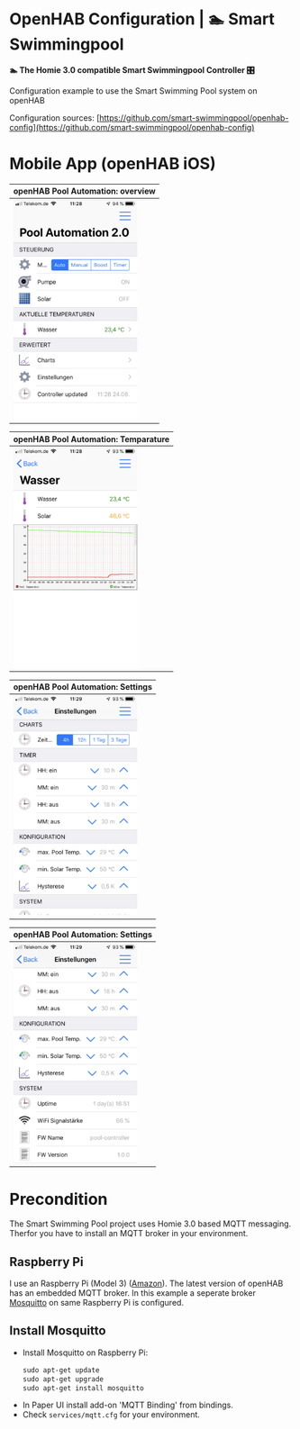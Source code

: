 # OpenHAB Configuration | 🏊 Smart Swimmingpool 

**🏊 The Homie 3.0 compatible Smart Swimmingpool Controller 🎛️**

Configuration example to use the Smart Swimming Pool system on openHAB

Configuration sources: [https://github.com/smart-swimmingpool/openhab-config](https://github.com/smart-swimmingpool/openhab-config)

# Mobile App (openHAB iOS)

| openHAB Pool Automation: overview            |
|----------------------------------------------|
| <img alt="openHAB Pool Automation overview" src="openhab-pool-automation-overview.png"  width="220">  |

| openHAB Pool Automation: Temparature         |
|----------------------------------------------|
| <img alt="openHAB Pool Automation temperature" src="openhab-pool-automation-temparature.png"  width="220"> |

| openHAB Pool Automation: Settings            |
|----------------------------------------------|
| <img alt="openHAB Pool Automation settings" src="openhab-pool-automation-settings-1.png" width="220"> |

| openHAB Pool Automation: Settings            |
|----------------------------------------------|
| <img alt="openHAB Pool Automation settings" src="openhab-pool-automation-settings-2.png" width="220"> |

# Precondition

The Smart Swimming Pool project uses Homie 3.0 based MQTT messaging. Therfor you have to install 
an MQTT broker in your environment.

## Raspberry Pi

I use an Raspberry Pi (Model 3) ([Amazon](https://amzn.to/2NnqwDQ)). The latest version of openHAB has an embedded MQTT broker. In this example a seperate broker [Mosquitto](https://mosquitto.org/) on same Raspberry Pi is configured.

## Install Mosquitto

- Install Mosquitto on Raspberry Pi:
  ``` 
  sudo apt-get update
  sudo apt-get upgrade
  sudo apt-get install mosquitto
  ```
- In Paper UI install add-on 'MQTT Binding' from bindings.
- Check `services/mqtt.cfg` for your environment.
